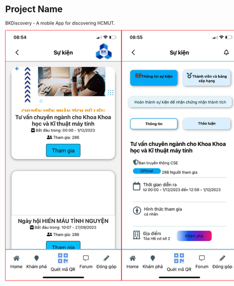 

# Project Name

BKDiscovery - A mobile App for discovering HCMUT.</br>
<div>
  <style>
        .container {
          display: flex;
          width: 100%;
          text-align:center; 
          background-color: #fcfcfc;
        }
  </style>
  <div class="container">
    <img src = "https://github.com/tien0709/MobileApp/blob/main/assets/1.jpg" width="400" height="800" style="border: 1px solid red;>
    <img src = "https://github.com/tien0709/MobileApp/blob/main/assets/1.jpg"width="400" height="800" style="border: 1px solid red;">
    <img src = "https://github.com/tien0709/MobileApp/blob/main/assets/2.jpg"width="400" height="800" style="border: 1px solid red;">
    <img src = "https://github.com/tien0709/MobileApp/blob/main/assets/3.jpg"width="400" height="800" style="border: 1px solid red;">
    <img src = "https://github.com/tien0709/MobileApp/blob/main/assets/4.jpg"width="400" height="800" style="border: 1px solid red;">
    <img src = "https://github.com/tien0709/MobileApp/blob/main/assets/5.jpg"width="400" height="800" style="border: 1px solid red;">
    <img src = "https://github.com/tien0709/MobileApp/blob/main/assets/6.jpg"width="400" height="800" style="border: 1px solid red;"">
    <img src = "https://github.com/tien0709/MobileApp/blob/main/assets/7.jpg"width="400" height="800" style="border: 1px solid red;">
    <img src = "https://github.com/tien0709/MobileApp/blob/main/assets/8.jpg"width="400" height="800" style="border: 1px solid red;">
    <img src = "https://github.com/tien0709/MobileApp/blob/main/assets/9.jpg"width="400" height="800" style="border: 1px solid red;">
    <img src = "https://github.com/tien0709/MobileApp/blob/main/assets/10.jpg"width="400" height="800" style="border: 1px solid red;">
    <img src = "https://github.com/tien0709/MobileApp/blob/main/assets/11.jpg"width="400" height="800" style="border: 1px solid red;">
    <img src = "https://github.com/tien0709/MobileApp/blob/main/assets/12.jpg"width="400" height="800" style="border: 1px solid red;"">
  </div>
</div>
